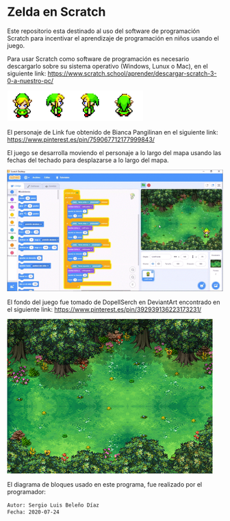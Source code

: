 # Zelda en Scratch
Este repositorio esta destinado al uso del software de programación Scratch para incentivar el aprendizaje de programación en niños usando el juego.

Para usar Scratch como software de programación es necesario descargarlo sobre su sistema operativo (Windows, Lunux o Mac), en el siguiente link:
https://www.scratch.school/aprender/descargar-scratch-3-0-a-nuestro-pc/

<img src="Poses.png"/>

El personaje de Link fue obtenido de Bianca Pangilinan en el siguiente link:
https://www.pinterest.es/pin/759067712177999843/

El juego se desarrolla moviendo el personaje a lo largo del mapa usando las fechas del techado para desplazarse a lo largo del mapa.

![](Zelda.gif)

El fondo del juego fue tomado de DopellSerch en DeviantArt encontrado en el siguiente link:
https://www.pinterest.es/pin/392939136223173231/

<img src="Fondo.png"/>

El diagrama de bloques usado en este programa, fue realizado por el programador:
    
    Autor: Sergio Luis Beleño Díaz
    Fecha: 2020-07-24
